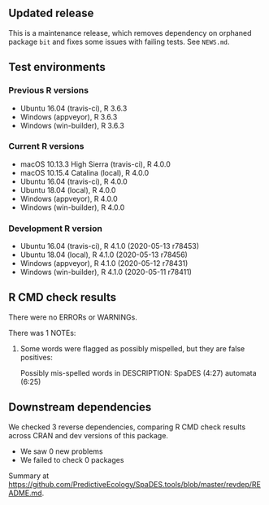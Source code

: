 ## Updated release

This is a maintenance release, which removes dependency on orphaned package `bit` and fixes some issues with failing tests.
See `NEWS.md`.

## Test environments

### Previous R versions
* Ubuntu 16.04              (travis-ci), R 3.6.3
* Windows                    (appveyor), R 3.6.3
* Windows                 (win-builder), R 3.6.3

### Current R versions
* macOS 10.13.3 High Sierra (travis-ci), R 4.0.0
* macOS 10.15.4 Catalina        (local), R 4.0.0
* Ubuntu 16.04              (travis-ci), R 4.0.0
* Ubuntu 18.04                  (local), R 4.0.0
* Windows                    (appveyor), R 4.0.0
* Windows                 (win-builder), R 4.0.0

### Development R version
* Ubuntu 16.04              (travis-ci), R 4.1.0 (2020-05-13 r78453)
* Ubuntu 18.04                  (local), R 4.1.0 (2020-05-13 r78456)
* Windows                    (appveyor), R 4.1.0 (2020-05-12 r78431)
* Windows                 (win-builder), R 4.1.0 (2020-05-11 r78411)

## R CMD check results

There were no ERRORs or WARNINGs.

There was 1 NOTEs:

1. Some words were flagged as possibly mispelled, but they are false positives:

    Possibly mis-spelled words in DESCRIPTION:
      SpaDES (4:27)
      automata (6:25)

## Downstream dependencies

We checked 3 reverse dependencies, comparing R CMD check results across CRAN and dev versions of this package.

 * We saw 0 new problems
 * We failed to check 0 packages
 
Summary at https://github.com/PredictiveEcology/SpaDES.tools/blob/master/revdep/README.md.
